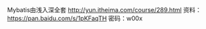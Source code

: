 Mybatis由浅入深全套
http://yun.itheima.com/course/289.html
资料：
https://pan.baidu.com/s/1pKFaqTH    密码：w00x
